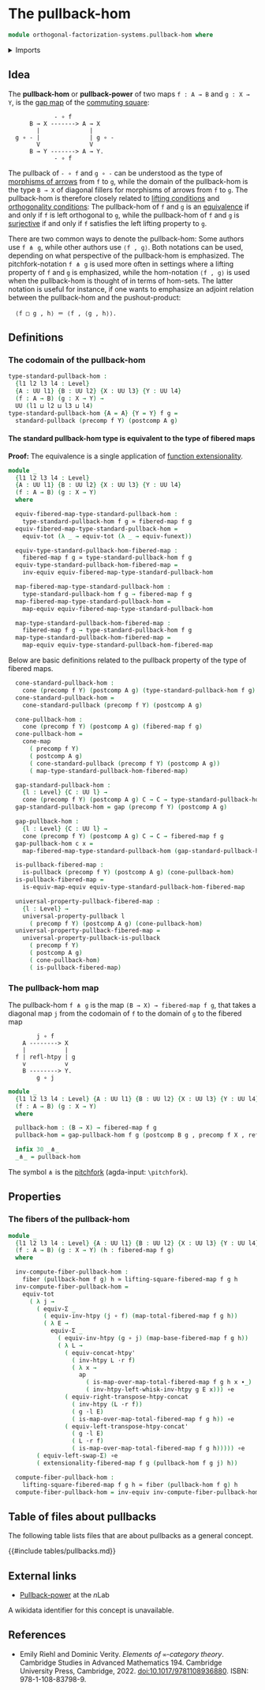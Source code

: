 # The pullback-hom

```agda
module orthogonal-factorization-systems.pullback-hom where
```

<details><summary>Imports</summary>

```agda
open import foundation.action-on-identifications-functions
open import foundation.cones-over-cospans
open import foundation.dependent-pair-types
open import foundation.equivalences
open import foundation.fibered-maps
open import foundation.fibers-of-maps
open import foundation.function-extensionality
open import foundation.function-types
open import foundation.functoriality-dependent-pair-types
open import foundation.homotopies
open import foundation.identity-types
open import foundation.pullbacks
open import foundation.type-arithmetic-dependent-pair-types
open import foundation.universal-property-pullbacks
open import foundation.universe-levels
open import foundation.whiskering-homotopies

open import orthogonal-factorization-systems.lifting-squares
```

</details>

## Idea

The **pullback-hom** or **pullback-power** of two maps `f : A → B` and
`g : X → Y`, is the [gap map](foundation.pullbacks.md) of the
[commuting square](foundation-core.commuting-squares-of-maps.md):

```text
             - ∘ f
      B → X -------> A → X
        |              |
  g ∘ - |              | g ∘ -
        V              V
      B → Y -------> A → Y.
             - ∘ f
```

The pullback of `- ∘ f` and `g ∘ -` can be understood as the type of
[morphisms of arrows](foundation.morphisms-arrows.md) from `f` to `g`, while the
domain of the pullback-hom is the type `B → X` of diagonal fillers for morphisms
of arrows from `f` to `g`. The pullback-hom is therefore closely related to
[lifting conditions](orthogonal-factorization-systems.mere-lifting-properties.md)
and
[orthogonality conditions](orthogonal-factorization-systems.orthogonal-maps.md):
The pullback-hom of `f` and `g` is an
[equivalence](foundation-core.equivalences.md) if and only if `f` is left
orthogonal to `g`, while the pullback-hom of `f` and `g` is
[surjective](foundation.surjective-maps.md) if and only if `f` satisfies the
left lifting property to `g`.

There are two common ways to denote the pullback-hom: Some authors use `f ⋔ g`,
while other authors use `⟨f , g⟩`. Both notations can be used, depending on what
perspective of the pullback-hom is emphasized. The pitchfork-notation `f ⋔ g` is
used more often in settings where a lifting property of `f` and `g` is
emphasized, while the hom-notation `⟨f , g⟩` is used when the pullback-hom is
thought of in terms of hom-sets. The latter notation is useful for instance, if
one wants to emphasize an adjoint relation between the pullback-hom and the
pushout-product:

```text
  ⟨f □ g , h⟩ ＝ ⟨f , ⟨g , h⟩⟩.
```

## Definitions

### The codomain of the pullback-hom

```agda
type-standard-pullback-hom :
  {l1 l2 l3 l4 : Level}
  {A : UU l1} {B : UU l2} {X : UU l3} {Y : UU l4}
  (f : A → B) (g : X → Y) →
  UU (l1 ⊔ l2 ⊔ l3 ⊔ l4)
type-standard-pullback-hom {A = A} {Y = Y} f g =
  standard-pullback (precomp f Y) (postcomp A g)
```

#### The standard pullback-hom type is equivalent to the type of fibered maps

**Proof:** The equivalence is a single application of
[function extensionality](foundation.function-extensionality.md).

```agda
module _
  {l1 l2 l3 l4 : Level}
  {A : UU l1} {B : UU l2} {X : UU l3} {Y : UU l4}
  (f : A → B) (g : X → Y)
  where

  equiv-fibered-map-type-standard-pullback-hom :
    type-standard-pullback-hom f g ≃ fibered-map f g
  equiv-fibered-map-type-standard-pullback-hom =
    equiv-tot (λ _ → equiv-tot (λ _ → equiv-funext))

  equiv-type-standard-pullback-hom-fibered-map :
    fibered-map f g ≃ type-standard-pullback-hom f g
  equiv-type-standard-pullback-hom-fibered-map =
    inv-equiv equiv-fibered-map-type-standard-pullback-hom

  map-fibered-map-type-standard-pullback-hom :
    type-standard-pullback-hom f g → fibered-map f g
  map-fibered-map-type-standard-pullback-hom =
    map-equiv equiv-fibered-map-type-standard-pullback-hom

  map-type-standard-pullback-hom-fibered-map :
    fibered-map f g → type-standard-pullback-hom f g
  map-type-standard-pullback-hom-fibered-map =
    map-equiv equiv-type-standard-pullback-hom-fibered-map
```

Below are basic definitions related to the pullback property of the type of
fibered maps.

```agda
  cone-standard-pullback-hom :
    cone (precomp f Y) (postcomp A g) (type-standard-pullback-hom f g)
  cone-standard-pullback-hom =
    cone-standard-pullback (precomp f Y) (postcomp A g)

  cone-pullback-hom :
    cone (precomp f Y) (postcomp A g) (fibered-map f g)
  cone-pullback-hom =
    cone-map
      ( precomp f Y)
      ( postcomp A g)
      ( cone-standard-pullback (precomp f Y) (postcomp A g))
      ( map-type-standard-pullback-hom-fibered-map)

  gap-standard-pullback-hom :
    {l : Level} {C : UU l} →
    cone (precomp f Y) (postcomp A g) C → C → type-standard-pullback-hom f g
  gap-standard-pullback-hom = gap (precomp f Y) (postcomp A g)

  gap-pullback-hom :
    {l : Level} {C : UU l} →
    cone (precomp f Y) (postcomp A g) C → C → fibered-map f g
  gap-pullback-hom c x =
    map-fibered-map-type-standard-pullback-hom (gap-standard-pullback-hom c x)

  is-pullback-fibered-map :
    is-pullback (precomp f Y) (postcomp A g) (cone-pullback-hom)
  is-pullback-fibered-map =
    is-equiv-map-equiv equiv-type-standard-pullback-hom-fibered-map

  universal-property-pullback-fibered-map :
    {l : Level} →
    universal-property-pullback l
      ( precomp f Y) (postcomp A g) (cone-pullback-hom)
  universal-property-pullback-fibered-map =
    universal-property-pullback-is-pullback
      ( precomp f Y)
      ( postcomp A g)
      ( cone-pullback-hom)
      ( is-pullback-fibered-map)
```

### The pullback-hom map

The pullback-hom `f ⋔ g` is the map `(B → X) → fibered-map f g`, that takes a
diagonal map `j` from the codomain of `f` to the domain of `g` to the fibered
map

```text
        j ∘ f
    A --------> X
    |           |
  f | refl-htpy | g
    v           v
    B --------> Y.
        g ∘ j
```

```agda
module _
  {l1 l2 l3 l4 : Level} {A : UU l1} {B : UU l2} {X : UU l3} {Y : UU l4}
  (f : A → B) (g : X → Y)
  where

  pullback-hom : (B → X) → fibered-map f g
  pullback-hom = gap-pullback-hom f g (postcomp B g , precomp f X , refl-htpy)

  infix 30 _⋔_
  _⋔_ = pullback-hom
```

The symbol `⋔` is the [pitchfork](https://codepoints.net/U+22D4) (agda-input:
`\pitchfork`).

## Properties

### The fibers of the pullback-hom

```agda
module _
  {l1 l2 l3 l4 : Level} {A : UU l1} {B : UU l2} {X : UU l3} {Y : UU l4}
  (f : A → B) (g : X → Y) (h : fibered-map f g)
  where

  inv-compute-fiber-pullback-hom :
    fiber (pullback-hom f g) h ≃ lifting-square-fibered-map f g h
  inv-compute-fiber-pullback-hom =
    equiv-tot
      ( λ j →
        ( equiv-Σ _
          ( equiv-inv-htpy (j ∘ f) (map-total-fibered-map f g h))
          ( λ E →
            equiv-Σ _
              ( equiv-inv-htpy (g ∘ j) (map-base-fibered-map f g h))
              ( λ L →
                ( equiv-concat-htpy'
                  ( inv-htpy L ·r f)
                  ( λ x →
                    ap
                      ( is-map-over-map-total-fibered-map f g h x ∙_)
                      ( inv-htpy-left-whisk-inv-htpy g E x))) ∘e
                ( equiv-right-transpose-htpy-concat
                  ( inv-htpy (L ·r f))
                  ( g ·l E)
                  ( is-map-over-map-total-fibered-map f g h)) ∘e
                ( equiv-left-transpose-htpy-concat'
                  ( g ·l E)
                  ( L ·r f)
                  ( is-map-over-map-total-fibered-map f g h))))) ∘e
        ( equiv-left-swap-Σ) ∘e
        ( extensionality-fibered-map f g (pullback-hom f g j) h))

  compute-fiber-pullback-hom :
    lifting-square-fibered-map f g h ≃ fiber (pullback-hom f g) h
  compute-fiber-pullback-hom = inv-equiv inv-compute-fiber-pullback-hom
```

## Table of files about pullbacks

The following table lists files that are about pullbacks as a general concept.

{{#include tables/pullbacks.md}}

## External links

- [Pullback-power](https://ncatlab.org/nlab/show/pullback+power) at the $n$Lab

A wikidata identifier for this concept is unavailable.

## References

- Emily Riehl and Dominic Verity. _Elements of `∞`-category theory_. Cambridge
  Studies in Advanced Mathematics 194. Cambridge University Press,
  Cambridge, 2022.
  [doi:10.1017/9781108936880](https://doi.org/10.1017/9781108936880). ISBN:
  978-1-108-83798-9.
